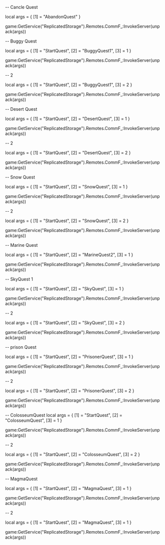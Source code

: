-- Cancle Quest

local args = {
    [1] = "AbandonQuest"
}

game:GetService("ReplicatedStorage").Remotes.CommF_:InvokeServer(unpack(args))



-- Buggy Quest

local args = {
    [1] = "StartQuest",
    [2] = "BuggyQuest1",
    [3] = 1
}

game:GetService("ReplicatedStorage").Remotes.CommF_:InvokeServer(unpack(args))


-- 2

local args = {
    [1] = "StartQuest",
    [2] = "BuggyQuest1",
    [3] = 2
}

game:GetService("ReplicatedStorage").Remotes.CommF_:InvokeServer(unpack(args))




-- Desert Quest

local args = {
    [1] = "StartQuest",
    [2] = "DesertQuest",
    [3] = 1
}

game:GetService("ReplicatedStorage").Remotes.CommF_:InvokeServer(unpack(args))

-- 2

local args = {
    [1] = "StartQuest",
    [2] = "DesertQuest",
    [3] = 2
}

game:GetService("ReplicatedStorage").Remotes.CommF_:InvokeServer(unpack(args))



-- Snow Quest 

local args = {
    [1] = "StartQuest",
    [2] = "SnowQuest",
    [3] = 1
}

game:GetService("ReplicatedStorage").Remotes.CommF_:InvokeServer(unpack(args))



-- 2

local args = {
    [1] = "StartQuest",
    [2] = "SnowQuest",
    [3] = 2
}

game:GetService("ReplicatedStorage").Remotes.CommF_:InvokeServer(unpack(args))



-- Marine Quest 

local args = {
    [1] = "StartQuest",
    [2] = "MarineQuest2",
    [3] = 1
}

game:GetService("ReplicatedStorage").Remotes.CommF_:InvokeServer(unpack(args))




-- SkyQuest 1

local args = {
    [1] = "StartQuest",
    [2] = "SkyQuest",
    [3] = 1
}

game:GetService("ReplicatedStorage").Remotes.CommF_:InvokeServer(unpack(args))




-- 2

local args = {
    [1] = "StartQuest",
    [2] = "SkyQuest",
    [3] = 2
}

game:GetService("ReplicatedStorage").Remotes.CommF_:InvokeServer(unpack(args))




-- prison Quest

local args = {
    [1] = "StartQuest",
    [2] = "PrisonerQuest",
    [3] = 1
}

game:GetService("ReplicatedStorage").Remotes.CommF_:InvokeServer(unpack(args))




-- 2

local args = {
    [1] = "StartQuest",
    [2] = "PrisonerQuest",
    [3] = 2
}

game:GetService("ReplicatedStorage").Remotes.CommF_:InvokeServer(unpack(args))




-- ColosseumQuest
local args = {
    [1] = "StartQuest",
    [2] = "ColosseumQuest",
    [3] = 1
}

game:GetService("ReplicatedStorage").Remotes.CommF_:InvokeServer(unpack(args))




-- 2

local args = {
    [1] = "StartQuest",
    [2] = "ColosseumQuest",
    [3] = 2
}

game:GetService("ReplicatedStorage").Remotes.CommF_:InvokeServer(unpack(args))




-- MagmaQuest

local args = {
    [1] = "StartQuest",
    [2] = "MagmaQuest",
    [3] = 1
}

game:GetService("ReplicatedStorage").Remotes.CommF_:InvokeServer(unpack(args))




-- 2

local args = {
    [1] = "StartQuest",
    [2] = "MagmaQuest",
    [3] = 1
}

game:GetService("ReplicatedStorage").Remotes.CommF_:InvokeServer(unpack(args))















